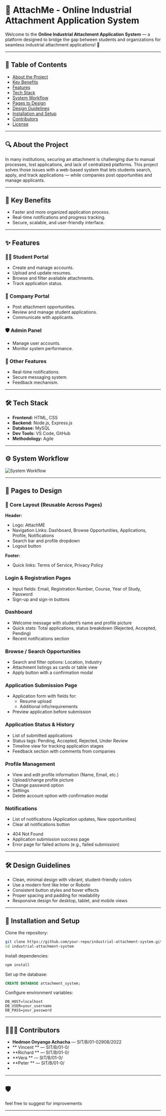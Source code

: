 # 📘 AttachMe - Online Industrial Attachment Application System

Welcome to the **Online Industrial Attachment Application System** — a platform designed to bridge the gap between students and organizations for seamless industrial attachment applications! 🚀

---

## 📌 Table of Contents

- [About the Project](#about-the-project)
- [Key Benefits](#key-benefits)
- [Features](#features)
- [Tech Stack](#tech-stack)
- [System Workflow](#system-workflow)
- [Pages to Design](#pages-to-design)
- [Design Guidelines](#design-guidelines)
- [Installation and Setup](#installation-and-setup)
- [Contributors](#contributors)
- [License](#license)

---

## 🔍 About the Project

In many institutions, securing an attachment is challenging due to manual processes, lost applications, and lack of centralized platforms. This project solves those issues with a web-based system that lets students search, apply, and track applications — while companies post opportunities and manage applicants.

---

## 🔑 Key Benefits

- Faster and more organized application process.
- Real-time notifications and progress tracking.
- Secure, scalable, and user-friendly interface.

---

## ✨ Features

### 👩‍🎓 Student Portal

- Create and manage accounts.
- Upload and update resumes.
- Browse and filter available attachments.
- Track application status.

### 🏢 Company Portal

- Post attachment opportunities.
- Review and manage student applications.
- Communicate with applicants.

### 🛡️ Admin Panel

- Manage user accounts.
- Monitor system performance.

### 🔔 Other Features

- Real-time notifications.
- Secure messaging system.
- Feedback mechanism.

---

## 🛠 Tech Stack

- **Frontend:** HTML, CSS
- **Backend:** Node.js, Express.js
- **Database:** MySQL
- **Dev Tools:** VS Code, GitHub
- **Methodology:** Agile

---

## ⚙️ System Workflow

![System Workflow](https://mermaid.ink/img/pako:eNqNUctOwzAQ_JVoz23Jo0mUHJBaKg6oiIpwgnBwYze1WtuR47SEphI_AAjBvRIXxG_xBf0ETEIQ3PBhtbOamR2tN5AITCCEVKJsblyMYm7oF6kCE66u9run94-7-_3u4bmdXRvd7mF1TlKaKyLzg7FIKa-MqNSQfavrvuYNpVjnxDjLMiFVwamiJK-MEzEda_mfXTU9KqaMqtwYZNmSJkhRoa1_gdGw0RwJliFe6nyPry1og60oWf_bodZMpFhRTHLjmBA8RcmiakM13AFmlOtdL29N22w6RRylWjRZIjUTkv2-AXSAEckQxfq0m69JDGpOGIkh1C1GchFDzLeahwolopInECpZkA5IUaRzCGdomWtUZBgpMqJI_w_7merkl0KwVqIhhBu4gdCyzZ5n267nOaYXWK7ndKCE0LV6ZuA7nu30fd_SdduB29rA7AWWbft9ux_4ruubpr39BFQrtXM)

---

## 📂 Pages to Design

### 🚀 Core Layout (Reusable Across Pages)

**Header:**
- Logo: AttachME
- Navigation Links: Dashboard, Browse Opportunities, Applications, Profile, Notifications
- Search bar and profile dropdown
- Logout button

**Footer:**
- Quick links: Terms of Service, Privacy Policy

### Login & Registration Pages
- Input fields: Email, Registration Number, Course, Year of Study, Password
- Sign-up and sign-in buttons

### Dashboard
- Welcome message with student’s name and profile picture
- Quick stats: Total applications, status breakdown (Rejected, Accepted, Pending)
- Recent notifications section

### Browse / Search Opportunities
- Search and filter options: Location, Industry
- Attachment listings as cards or table view
- Apply button with a confirmation modal

### Application Submission Page
- Application form with fields for:
  - Resume upload
  - Additional info/requirements
- Preview application before submission

### Application Status & History
- List of submitted applications
- Status tags: Pending, Accepted, Rejected, Under Review
- Timeline view for tracking application stages
- Feedback section with comments from companies

### Profile Management
- View and edit profile information (Name, Email, etc.)
- Upload/change profile picture
- Change password option
- Settings
- Delete account option with confirmation modal

### Notifications
- List of notifications (Application updates, New opportunities)
- Clear all notifications button

<!-- Error & Success Pages -->
- 404 Not Found
- Application submission success page
- Error page for failed actions (e.g., failed submission)

---

## 🛠️ Design Guidelines

- Clean, minimal design with vibrant, student-friendly colors
- Use a modern font like Inter or Roboto
- Consistent button styles and hover effects
- Proper spacing and padding for readability
- Responsive design for desktop, tablet, and mobile views

---

## 🚀 Installation and Setup

Clone the repository:
```bash
git clone https://github.com/your-repo/industrial-attachment-system.git
cd industrial-attachment-system
```

Install dependencies:
```bash
npm install
```

Set up the database:
```sql
CREATE DATABASE attachment_system;
```

Configure environment variables:
```
DB_HOST=localhost
DB_USER=your_username
DB_PASS=your_password
```

---

## 🧑‍🤝‍🧑 Contributors

- **Hedmon Onyango Achacha** — SIT/B/01-02908/2022
- ** Vincent ** — SIT/B/01-0/
- **Richard ** — SIT/B/01-0/
- **Vera ** — SIT/B/01-0/
- **Peter ** — SIT/B/01-0/
- 

---

## 🛡️ 

feel free to suggest for improvements

---


